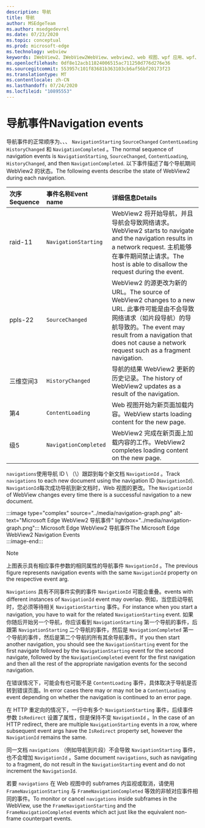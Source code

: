 ```yaml
---
description: 导航
title: 导航
author: MSEdgeTeam
ms.author: msedgedevrel
ms.date: 07/23/2020
ms.topic: conceptual
ms.prod: microsoft-edge
ms.technology: webview
keywords: IWebView2、IWebView2WebView、webview2、web 视图、wpf 应用、wpf、edge、ICoreWebView2、ICoreWebView2Host、浏览器控件、边缘 html
ms.openlocfilehash: 0df8e12acb11824006515ac711250d776d276e36
ms.sourcegitcommit: 553957c101f83681b363103cb6af56bf20173f23
ms.translationtype: MT
ms.contentlocale: zh-CN
ms.lasthandoff: 07/24/2020
ms.locfileid: "10895553"
---
```

# <span data-ttu-id="e1929-104">导航事件</span><span class="sxs-lookup"><span data-stu-id="e1929-104">Navigation events</span></span>  

<span data-ttu-id="e1929-105">导航事件的正常顺序为、、、 `NavigationStarting` `SourceChanged` `ContentLoading` `HistoryChanged` 和 `NavigationCompleted` 。</span><span class="sxs-lookup"><span data-stu-id="e1929-105">The normal sequence of navigation events is `NavigationStarting`, `SourceChanged`, `ContentLoading`, `HistoryChanged`, and then `NavigationCompleted`.</span></span>  <span data-ttu-id="e1929-106">以下事件描述了每个导航期间 WebView2 的状态。</span><span class="sxs-lookup"><span data-stu-id="e1929-106">The following events describe the state of WebView2 during each navigation.</span></span>  

| <span data-ttu-id="e1929-107">次序</span><span class="sxs-lookup"><span data-stu-id="e1929-107">Sequence</span></span> | <span data-ttu-id="e1929-108">事件名称</span><span class="sxs-lookup"><span data-stu-id="e1929-108">Event name</span></span> | <span data-ttu-id="e1929-109">详细信息</span><span class="sxs-lookup"><span data-stu-id="e1929-109">Details</span></span> |  
|:--- |:--- |:--- |  
| <span data-ttu-id="e1929-110">raid-1</span><span class="sxs-lookup"><span data-stu-id="e1929-110">1</span></span> | `NavigationStarting`  |  <span data-ttu-id="e1929-111">WebView2 将开始导航，并且导航会导致网络请求。</span><span class="sxs-lookup"><span data-stu-id="e1929-111">WebView2 starts to navigate and the navigation results in a network request.</span></span>  <span data-ttu-id="e1929-112">主机能够在事件期间禁止请求。</span><span class="sxs-lookup"><span data-stu-id="e1929-112">The host is able to disallow the request during the event.</span></span>  |  
| <span data-ttu-id="e1929-113">ppls-2</span><span class="sxs-lookup"><span data-stu-id="e1929-113">2</span></span> | `SourceChanged`  |  <span data-ttu-id="e1929-114">WebView2 的源更改为新的 URL。</span><span class="sxs-lookup"><span data-stu-id="e1929-114">The source of WebView2 changes to a new URL.</span></span>  <span data-ttu-id="e1929-115">此事件可能是由不会导致网络请求（如片段导航）的导航导致的。</span><span class="sxs-lookup"><span data-stu-id="e1929-115">The event may result from a navigation that does not cause a network request such as a fragment navigation.</span></span>  |  
| <span data-ttu-id="e1929-116">三维空间</span><span class="sxs-lookup"><span data-stu-id="e1929-116">3</span></span> | `HistoryChanged`  |  <span data-ttu-id="e1929-117">导航的结果 WebView2 更新的历史记录。</span><span class="sxs-lookup"><span data-stu-id="e1929-117">The history of WebView2 updates as a result of the navigation.</span></span>  |  
| <span data-ttu-id="e1929-118">第</span><span class="sxs-lookup"><span data-stu-id="e1929-118">4</span></span> | `ContentLoading`  |  <span data-ttu-id="e1929-119">Web 视图开始为新页面加载内容。</span><span class="sxs-lookup"><span data-stu-id="e1929-119">WebView starts loading content for the new page.</span></span>  |  
| <span data-ttu-id="e1929-120">级</span><span class="sxs-lookup"><span data-stu-id="e1929-120">5</span></span> | `NavigationCompleted`  |  <span data-ttu-id="e1929-121">WebView2 完成在新页面上加载内容的工作。</span><span class="sxs-lookup"><span data-stu-id="e1929-121">WebView2 completes loading content on the new page.</span></span>  |  

<span data-ttu-id="e1929-122">`navigations`使用导航 ID \ （\）跟踪到每个新文档 `NavigationId` 。</span><span class="sxs-lookup"><span data-stu-id="e1929-122">Track `navigations` to each new document using the navigation ID \(`NavigationId`\).</span></span>  <span data-ttu-id="e1929-123">`NavigationId`每次成功导航到新文档时，Web 视图的更改。</span><span class="sxs-lookup"><span data-stu-id="e1929-123">The `NavigationId` of WebView changes every time there is a successful navigation to a new document.</span></span>

:::image type="complex" source="../media/navigation-graph.png" alt-text="Microsoft Edge WebView2 导航事件" lightbox="../media/navigation-graph.png":::
   <span data-ttu-id="e1929-125">Microsoft Edge WebView2 导航事件</span><span class="sxs-lookup"><span data-stu-id="e1929-125">The Microsoft Edge WebView2 Navigation Events</span></span>  
:::image-end:::  

> [!NOTE]
> <span data-ttu-id="e1929-126">上图表示具有相应事件参数的相同属性的导航事件 `NavigationId` 。</span><span class="sxs-lookup"><span data-stu-id="e1929-126">The previous figure represents navigation events with the same `NavigationId` property on the respective event arg.</span></span>  

 `Navigations` <span data-ttu-id="e1929-127">具有不同事件实例的事件 `NavigationId` 可能会重叠。</span><span class="sxs-lookup"><span data-stu-id="e1929-127">events with different instances of `NavigationId` event may overlap.</span></span>  <span data-ttu-id="e1929-128">例如，当您启动导航时，您必须等待相关 `NavigationStarting` 事件。</span><span class="sxs-lookup"><span data-stu-id="e1929-128">For instance when you start a navigation, you have to wait for the related `NavigationStarting` event.</span></span>  <span data-ttu-id="e1929-129">如果你随后开始另一个导航，你应该看到 `NavigationStarting` 第一个导航的事件，后跟第 `NavigationStarting` 二个导航的事件，然后是 `NavigationCompleted` 第一个导航的事件，然后是第二个导航的所有其余导航事件。</span><span class="sxs-lookup"><span data-stu-id="e1929-129">If you then start another navigation, you should see the `NavigationStarting` event for the first navigate followed by the `NavigationStarting` event for the second navigate, followed by the `NavigationCompleted` event for the first navigation and then all the rest of the appropriate navigation events for the second navigation.</span></span>  
 
 <span data-ttu-id="e1929-130">在错误情况下，可能会有也可能不是 `ContentLoading` 事件，具体取决于导航是否转到错误页面。</span><span class="sxs-lookup"><span data-stu-id="e1929-130">In error cases there may or may not be a `ContentLoading` event depending on whether the navigation is continued to an error page.</span></span>  
 
 <span data-ttu-id="e1929-131">在 HTTP 重定向的情况下，一行中有多个 `NavigationStarting` 事件，后续事件参数 `IsRedirect` 设置了属性，但是保持不变 `NavigationId` 。</span><span class="sxs-lookup"><span data-stu-id="e1929-131">In the case of an HTTP redirect, there are multiple `NavigationStarting` events in a row, where subsequent event args have the `IsRedirect` property set, however the `NavigationId` remains the same.</span></span>  
 
 <span data-ttu-id="e1929-132">同一文档 `navigations` （例如导航到片段）不会导致 `NavigationStarting` 事件，也不会增加 `NavigationId` 。</span><span class="sxs-lookup"><span data-stu-id="e1929-132">Same document `navigations`, such as navigating to a fragment, do not result in the `NavigationStarting` event and do not increment the `NavigationId`.</span></span>  

<span data-ttu-id="e1929-133">若要 `navigations` 在 Web 视图中的 subframes 内监视或取消，请使用 `FrameNavigationStarting` 与 `FrameNavigationCompleted` 等效的非帧对应事件相同的事件。</span><span class="sxs-lookup"><span data-stu-id="e1929-133">To monitor or cancel `navigations` inside subframes in the WebView, use the `FrameNavigationStarting` and the `FrameNavigationCompleted` events which act just like the equivalent non-frame counterpart events.</span></span>  

<!-- links -->  
